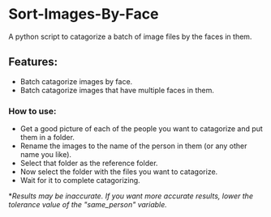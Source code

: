 # Sort-Images-By-Face

A python script to catagorize a batch of image files by the faces in them.

## Features:
- Batch catagorize images by face.
- Batch catagorize images that have multiple faces in them.

### How to use:
- Get a good picture of each of the people you want to catagorize and put them in a folder.
- Rename the images to the name of the person in them (or any other name you like).
- Select that folder as the reference folder.
- Now select the folder with the files you want to catagorize.
- Wait for it to complete catagorizing.

**Results may be inaccurate. If you want more accurate results, lower the tolerance value of the "same_person" variable.*
